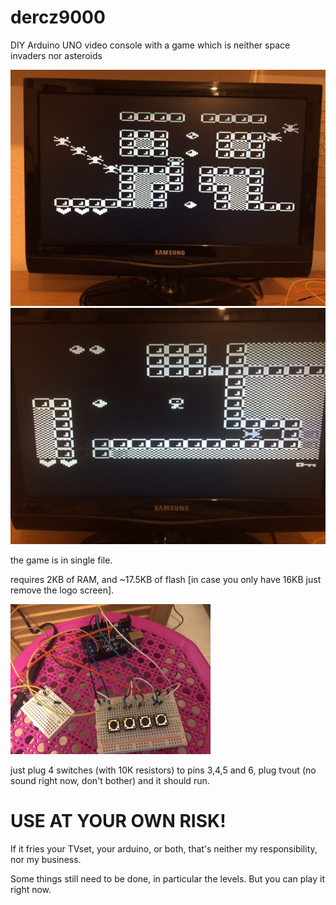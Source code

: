# dercz9000
DIY Arduino UNO video console with a game which is neither space invaders nor asteroids

![a screenshot](/screenshots/s0.jpg?raw=true "screenshot 1")
![another screenshot](/screenshots/s1.jpg?raw=true "screenshot 2")

the game is in single file.

requires 2KB of RAM, and ~17.5KB of flash [in case you only have 16KB just remove the logo screen].

![dercz9000 console proud prototype](/screenshots/d9k-prototype.jpg?raw=true "The Prototype")

just plug 4 switches (with 10K resistors) to pins 3,4,5 and 6, plug tvout (no sound right now, don't bother) and it should run.

# USE AT YOUR OWN RISK!
If it fries your TVset, your arduino, or both, that's neither my responsibility, nor my business.


Some things still need to be done, in particular the levels. But you can play it right now.


